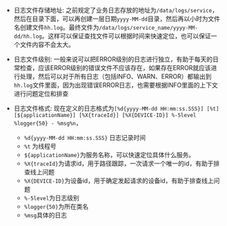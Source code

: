 - 日志文件存储地址: 之前规定了业务日志存放的地址为`/data/logs/service`，然后在目录下面，可以再创建一层日期`yyyy-MM-dd`目录，然后再以小时为文件名创建文件`hh.log`。最终文件为`/data/logs/service_name/yyyy-MM-dd/hh.log`。这样可以保证查找文件可以根据时间来快速定位，也可以保证一个文件内容不会太大。

- 日志文件级别: 一般来说可以把ERROR级别的日志进行独立，有助于每天的日常检查，应该ERROR级别的错误文件不应该存在，如果存在ERROR就应该进行处理，然后可以对于所有日志（包括INFO、WARN、ERROR）都输出到`hh.log`文件里面，因为出现错误ERROR日志，也需要根据INFO里面的上下文进行问题定位和排查

- 日志文件格式: 现在定义的日志格式为`[%d{yyyy-MM-dd HH:mm:ss.SSS}] [%t] [${applicationName}] [%X{traceId}] [%X{DEVICE-ID}] %-5level %logger{50} - %msg%n`，
  - `%d{yyyy-MM-dd HH:mm:ss.SSS}` 日志记录时间
  - `%t` 为线程号
  - `${applicationName}`为服务名称，可以快速定位具体什么服务。       
  - `%X{traceId}`为请求id，用于路径跟踪，一次请求一个唯一的id，有助于排查线上问题
  - `%X{DEVICE-ID}`为设备id，用于确定发起请求的设备id，有助于排查线上问题
  - `%-5level`为日志级别
  - `%logger{50}`为所在类名
  - `%msg`具体的日志


